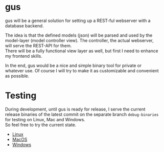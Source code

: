 # gus

gus will be a general solution for setting up a REST-ful webserver with a database backend.

The idea is that the defined models (json) will be parsed and used by the model-layer (model controller view). The controller, the actual webserver, will serve the REST-API for them.<br>
There will be a fully functional view layer as well, but first I need to enhance my frontend skills.

In the end, gus would be a nice and simple binary tool for private or whatever use. Of course I will try to make it as customizable and convenient as possible.

# Testing 
During development, until gus is ready for release, I serve the current release binaries of the latest commit on the separate branch `debug-binaries` for testing on Linux, Mac and Windows.<br>
So feel free to try the current state.
 - [Linux](https://www.github.com/qwerdenkerXD/gus/raw/debug-binaries/gus-linux)
 - [MacOS](https://www.github.com/qwerdenkerXD/gus/raw/debug-binaries/gus-mac)
 - [Windows](https://www.github.com/qwerdenkerXD/gus/raw/debug-binaries/gus-win.exe)